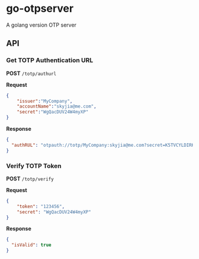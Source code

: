 # go-otpserver

A golang version OTP server

## API

### Get TOTP Authentication URL

**POST** `/totp/authurl`

**Request**

```json
{
    "issuer":"MyCompany",
    "accountName":"skyjia@me.com",
    "secret":"WgQacDUV24W4myXP"
}
```

**Response**

```json
{
  "authRUL": "otpauth://totp/MyCompany:skyjia@me.com?secret=K5TVCYLDIRKVMMRUK42G26KYKA&issuer=MyCompany"
}
```


### Verify TOTP Token

**POST** `/totp/verify`

**Request**

```json
{
    "token": "123456",
    "secret": "WgQacDUV24W4myXP"
}
```

**Response**

```json
{
  "isValid": true
}
```
